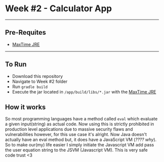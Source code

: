 # Week #2 - Calculator App
---

## Pre-Requites
- [MaxTime JRE](https://github.com/MaxineToTheStars/MaxTime-JRE)
---

## To Run
- Download this repository
- Navigate to Week #2 folder
- Run ``gradle build``
- Execute the jar located in ``/app/build/libs/*.jar`` with the [MaxTime JRE](https://github.com/MaxineToTheStars/MaxTime-JRE)

## How it works
So most programming languages have a method called ``eval`` which evaluate a given input(string) as actual code.
Now using this is strictly prohibited in production level applications due to massive security flaws and vulnerabilities
however, for this use case it's alright. Now Java doesn't actually have an eval method but, it does have a JavaScript VM (*???? why*). So to make our(my) life easier I simply initiate the Javascript VM add pass the user equation string to the JSVM (Javascript VM). This is very safe code trust <3
